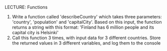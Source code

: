 LECTURE: Functions
1. Write a function called 'describeCountry' which takes three parameters: 
'country', 'population' and 'capitalCity'. Based on this input, the 
function returns a string with this format: 'Finland has 6 million people and its 
capital city is Helsinki'
2. Call this function 3 times, with input data for 3 different countries. Store the 
returned values in 3 different variables, and log them to the console